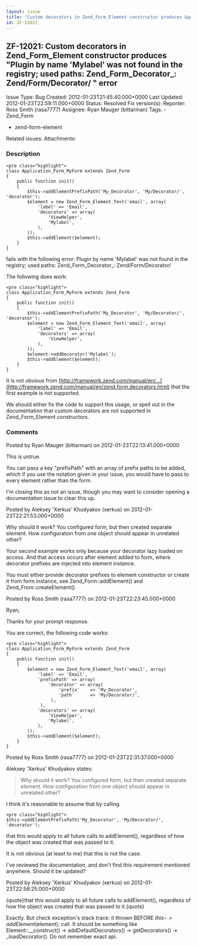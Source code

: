 ```yaml
---
layout: issue
title: "Custom decorators in Zend_Form_Element constructor produces &quot;Plugin by name 'Mylabel' was not found in the registry; used paths: Zend_Form_Decorator_: Zend/Form/Decorator/ &quot; error"
id: ZF-12021
---
```


ZF-12021: Custom decorators in Zend\_Form\_Element constructor produces "Plugin by name 'Mylabel' was not found in the registry; used paths: Zend\_Form\_Decorator\_: Zend/Form/Decorator/ " error
--------------------------------------------------------------------------------------------------------------------------------------------------------------------------------------------------

 Issue Type: Bug Created: 2012-01-23T21:45:40.000+0000 Last Updated: 2012-01-23T22:59:11.000+0000 Status: Resolved Fix version(s): 
 Reporter:  Ross Smith (rasa7777)  Assignee:  Ryan Mauger (bittarman)  Tags: - Zend\_Form
- zend-form-element
 
 Related issues: 
 Attachments: 
### Description

 
    <pre class="highlight">
    class Application_Form_MyForm extends Zend_Form
    {
        public function init()
        {
            $this->addElementPrefixPath('My_Decorator', 'My/Decorator/', 'decorator');
            $element = new Zend_Form_Element_Text('email', array(
                'label' => 'Email',
                'decorators' => array(
                    'ViewHelper',
                    'Mylabel',
                ),
            ));
            $this->addElement($element);
        }
    }


fails with the following error: Plugin by name 'Mylabel' was not found in the registry; used paths: Zend\_Form\_Decorator\_: Zend/Form/Decorator/

The following does work:

 
    <pre class="highlight">
    class Application_Form_MyForm extends Zend_Form
    {
        public function init()
        {
            $this->addElementPrefixPath('My_Decorator', 'My/Decorator/', 'decorator');
            $element = new Zend_Form_Element_Text('email', array(
                'label' => 'Email',
                'decorators' => array(
                    'ViewHelper',
                ),
            ));
            $element->addDecorator('Mylabel');
            $this->addElement($element);
        }
    }


It is not obvious from [http://framework.zend.com/manual/en/…](http://framework.zend.com/manual/en/zend.form.decorators.html) that the first example is not supported.

We should either fix the code to support this usage, or spell out in the documentation that custom decorators are not supported in Zend\_Form\_Element constructors.

 

 

### Comments

Posted by Ryan Mauger (bittarman) on 2012-01-23T22:13:41.000+0000

This is untrue.

You can pass a key "prefixPath" with an array of prefix paths to be added, which if you use the notation given in your issue, you would have to pass to every element rather than the form.

I'm closing this as not an issue, though you may want to consider opening a documentation issue to clear this up.

 

 

Posted by Aleksey 'Xerkus' Khudyakov (xerkus) on 2012-01-23T22:21:53.000+0000

Why should it work? You configured form, but then created separate element. How configuration from one object should appear in unrelated other?

Your second example works only because your decorator lazy loaded on access. And that access occurs after element added to form, where decorator prefixes are injected into element instance.

You must either provide decorator prefixes to element constructor or create it from form instance, see Zend\_Form::addElement() and Zend\_From::createElement()

 

 

Posted by Ross Smith (rasa7777) on 2012-01-23T22:23:45.000+0000

Ryan,

Thanks for your prompt response.

You are correct, the following code works:

 
    <pre class="highlight">
    class Application_Form_MyForm extends Zend_Form
    {
        public function init()
        {
            $element = new Zend_Form_Element_Text('email', array(
                'label' => 'Email',
                'prefixPath' => array(
                    'decorator' => array(
                        'prefix'    => 'My_Decorator', 
                        'path'      => 'My/Decorator/', 
                     ),
                 ),
                'decorators' => array(
                    'ViewHelper',
                    'Mylabel',
                ),
            ));
            $this->addElement($element);
        }
    }


 

 

Posted by Ross Smith (rasa7777) on 2012-01-23T22:31:37.000+0000

Aleksey 'Xerkus' Khudyakov states:

> Why should it work? You configured form, but then created separate element. How configuration from one object should appear in unrelated other?

I think it's reasonable to assume that by calling

 
    <pre class="highlight">
    $this->addElementPrefixPath('My_Decorator', 'My/Decorator/', 'decorator');


that this would apply to all future calls to addElement(), regardless of how the object was created that was passed to it.

It is not obvious (at least to me) that this is not the case.

I've reviewed the documentation, and don't find this requirement mentioned anywhere. Should it be updated?

 

 

Posted by Aleksey 'Xerkus' Khudyakov (xerkus) on 2012-01-23T22:58:25.000+0000

{quote}that this would apply to all future calls to addElement(), regardless of how the object was created that was passed to it.{quote}

Exactly. But check exception's stack trace: it thrown BEFORE $this->addElement($element); call. It should be something like Element::\_\_construct() -> addDefaultDecorators() -> getDecorators() -> \_loadDecorator(). Do not remember exact api.

 

 
